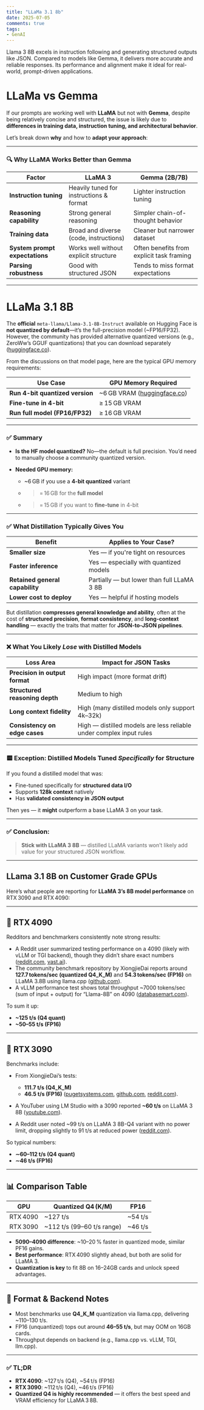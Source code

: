 ```yaml
---
title: "LLaMa 3.1 8b"
date: 2025-07-05
comments: true
tags:
- GenAI
---
```


Llama 3 8B excels in instruction following and generating structured outputs like JSON. Compared to models like Gemma, it delivers more accurate and reliable responses. Its performance and alignment make it ideal for real-world, prompt-driven applications.

# LLaMa vs Gemma

If our prompts are working well with **LLaMA** but not with **Gemma**, despite being relatively concise and structured, the issue is likely due to **differences in training data, instruction tuning, and architectural behavior**.

Let’s break down **why** and how to **adapt your approach**:

---

### 🔍 Why LLaMA Works Better than Gemma

| Factor                         | **LLaMA 3**                             | **Gemma (2B/7B)**                         |
| ------------------------------ | --------------------------------------- | ----------------------------------------- |
| **Instruction tuning**         | Heavily tuned for instructions & format | Lighter instruction tuning                |
| **Reasoning capability**       | Strong general reasoning                | Simpler chain-of-thought behavior         |
| **Training data**              | Broad and diverse (code, instructions)  | Cleaner but narrower dataset              |
| **System prompt expectations** | Works well without explicit structure   | Often benefits from explicit task framing |
| **Parsing robustness**         | Good with structured JSON               | Tends to miss format expectations         |

---

# LLaMa 3.1 8B

The **official** `meta‑llama/Llama‑3.1‑8B‑Instruct` available on Hugging Face is **not quantized by default**—it’s the full-precision model (\~FP16/FP32). However, the community has provided alternative quantized versions (e.g., ZeroWw’s GGUF quantizations) that you can download separately ([huggingface.co][1]).

From the discussions on that model page, here are the typical GPU memory requirements:

| Use Case                        | GPU Memory Required                        |
| ------------------------------- | ------------------------------------------ |
| **Run 4-bit quantized version** | \~6 GB VRAM          ([huggingface.co][2]) |
| **Fine-tune in 4-bit**          | ≥ 15 GB VRAM                               |
| **Run full model (FP16/FP32)**  | ≥ 16 GB VRAM                               |

---

### ✅ Summary

* **Is the HF model quantized?**
  No—the default is full precision. You’d need to manually choose a community quantized version.

* **Needed GPU memory:**

  * \~6 GB if you use a **4-bit quantized** variant
  * > \= 16 GB for the **full model**
  * > \= 15 GB if you want to **fine-tune** in 4-bit

[1]: https://huggingface.co/meta-llama/Llama-3.1-8B-Instruct/discussions/16 "meta-llama/Llama-3.1-8B-Instruct · My alternative quantizations."
[2]: https://huggingface.co/meta-llama/Llama-3.1-8B-Instruct/discussions/77 "meta-llama/Llama-3.1-8B-Instruct · Minimum gpu ram capacity"

---

### ✅ What Distillation Typically Gives You

| Benefit                         | Applies to Your Case?                      |
| ------------------------------- | ------------------------------------------ |
| **Smaller size**                | Yes — if you're tight on resources         |
| **Faster inference**            | Yes — especially with quantized models     |
| **Retained general capability** | Partially — but lower than full LLaMA 3 8B |
| **Lower cost to deploy**        | Yes — helpful if hosting models            |

But distillation **compresses general knowledge and ability**, often at the cost of **structured precision**, **format consistency**, and **long-context handling** — exactly the traits that matter for **JSON-to-JSON pipelines**.

---

### ❌ What You Likely *Lose* with Distilled Models

| Loss Area                      | Impact for JSON Tasks                                               |
| ------------------------------ | ------------------------------------------------------------------- |
| **Precision in output format** | High impact (more format drift)                                     |
| **Structured reasoning depth** | Medium to high                                                      |
| **Long context fidelity**      | High (many distilled models only support 4k–32k)                    |
| **Consistency on edge cases**  | High — distilled models are less reliable under complex input rules |

---

### 🟨 Exception: Distilled Models Tuned *Specifically* for Structure

If you found a distilled model that was:

* Fine-tuned specifically for **structured data I/O**
* Supports **128k context** natively
* Has **validated consistency in JSON output**

Then yes — it **might** outperform a base LLaMA 3 on your task.

---

### ✅ Conclusion:

> **Stick with LLaMA 3 8B** — distilled LLaMA variants won’t likely add value for your structured JSON workflow.

---

## LLama 3.1 8B on Customer Grade GPUs

Here’s what people are reporting for **LLaMA 3’s 8B model performance** on RTX 3090 and RTX 4090:

---

## 🧠 RTX 4090

Redditors and benchmarkers consistently note strong results:

* A Reddit user summarized testing performance on a 4090 (likely with vLLM or TGI backend), though they didn’t share exact numbers ([reddit.com][1], [vast.ai][2]).
* The community benchmark repository by XiongjieDai reports around **127.7 tokens/sec (quantized Q4\_K\_M)** and **54.3 tokens/sec (FP16)** on LLaMA 3.8B using llama.cpp ([github.com][3]).
* A vLLM performance test shows total throughput \~7000 tokens/sec (sum of input + output) for “Llama-8B” on 4090 ([databasemart.com][4]).

To sum it up:

* **\~125 t/s (Q4 quant)**
* **\~50–55 t/s (FP16)**

---

## 🚀 RTX 3090

Benchmarks include:

* From XiongjieDai’s tests:

  * **111.7 t/s (Q4\_K\_M)**
  * **46.5 t/s (FP16)** ([pugetsystems.com][5], [github.com][3], [reddit.com][1]).
* A YouTuber using LM Studio with a 3090 reported **\~60 t/s** on LLaMA 3 8B ([youtube.com][6]).
* A Reddit user noted \~99 t/s on LLaMA 3 8B-Q4 variant with no power limit, dropping slightly to 91 t/s at reduced power ([reddit.com][7]).

So typical numbers:

* **∼60–112 t/s (Q4 quant)**
* **∼46 t/s (FP16)**

---

## 📊 Comparison Table

| GPU      | Quantized Q4 (K/M)          | FP16     |
| -------- | --------------------------- | -------- |
| RTX 4090 | \~127 t/s                   | \~54 t/s |
| RTX 3090 | \~112 t/s (99–60 t/s range) | \~46 t/s |

* **5090–4090 difference**: \~10–20 % faster in quantized mode, similar PF16 gains.
* **Best performance**: RTX 4090 slightly ahead, but both are solid for LLaMA 3.
* **Quantization is key** to fit 8B on 16–24GB cards and unlock speed advantages.

---

## 🔧 Format & Backend Notes

* Most benchmarks use **Q4\_K\_M** quantization via llama.cpp, delivering \~110–130 t/s.
* FP16 (unquantized) tops out around **46–55 t/s**, but may OOM on 16GB cards.
* Throughput depends on backend (e.g., llama.cpp vs. vLLM, TGI, llm.cpp).

---

### ✅ TL;DR

* **RTX 4090**: \~⁣127 t/s (Q4), \~54 t/s (FP16)
* **RTX 3090**: \~⁣112 t/s (Q4), \~46 t/s (FP16)
* **Quantized Q4 is highly recommended** — it offers the best speed and VRAM efficiency for LLaMA 3 8B.

[1]: https://www.reddit.com/r/LocalLLaMA/comments/1e6u031/llama3_8bs_performance_on_rtx_4090_gpu/ "Llama3 8B's Performance on RTX 4090 GPU : r/LocalLLaMA - Reddit"
[2]: https://vast.ai/article/Fine-tuning-the-LLaMA-2-model-on-RTX-4090 "Fine-tuning the LLaMA 2 model on RTX 4090 - Vast AI"
[3]: https://github.com/XiongjieDai/GPU-Benchmarks-on-LLM-Inference "XiongjieDai/GPU-Benchmarks-on-LLM-Inference - GitHub"
[4]: https://www.databasemart.com/blog/vllm-gpu-benchmark-rtx4090?srsltid=AfmBOopfTC3uAkZuLtJ5ADsVyLtOXDnvPuXFAOSb35rttWb8-NwZcxxW "RTX4090 vLLM Benchmark: Best GPU for LLMs Below 8B on ..."
[5]: https://www.pugetsystems.com/labs/articles/llm-inference-consumer-gpu-performance/?srsltid=AfmBOoob9ktGpU9EoEcUbJnJzbWw7hb9butuiwyUky32H3V1yujFuzoJ "LLM Inference - Consumer GPU performance - Puget Systems"
[6]: https://www.youtube.com/watch?v=25qc8kFJtk8 "Bought an RTX 3090 secondhand so I could run Llama3 ... - YouTube"
[7]: https://www.reddit.com/r/LocalLLaMA/comments/1d54iv8/power_limit_vs_tokens_llama_38bq443b_1_rtx_3090 "Power limit VS Token/s - llama 3:8bQ4(4.3b) - 1 RTX 3090 ... - Reddit"
